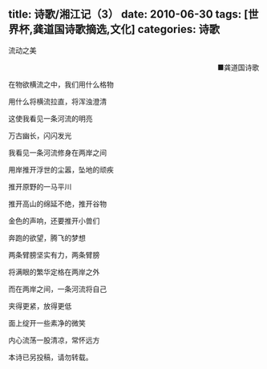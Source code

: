 title: 诗歌/湘江记（3）
date: 2010-06-30
tags: [世界杯,龚道国诗歌摘选,文化]
categories: 诗歌
---
 <p>流动之美</p> 
 <p align="right"> ■龚道国诗歌&nbsp;</p> 
 <p>在物欲横流之中，我们用什么格物</p> 
 <p>用什么将横流拉直，将浑浊澄清</p> 
 <p>这使我看见一条河流的明亮</p> 
 <p>万古幽长，闪闪发光</p> 
 <p>我看见一条河流修身在两岸之间</p> 
 <p>用岸推开浮世的尘嚣，坠地的顽疾</p> 
 <p>推开原野的一马平川</p> 
<!-- more --><p>推开高山的绵延不绝，推开谷物</p> 
 <p>金色的声响，还要推开小兽们</p> 
 <p>奔跑的欲望，腾飞的梦想</p> 
 <p>两条臂膀坚实有力，两条臂膀</p> 
 <p>将满眼的繁华定格在两岸之外</p> 
 <p>而在两岸之间，一条河流将自己</p> 
 <p>夹得更紧，放得更低</p> 
 <p>面上绽开一些素净的微笑</p> 
 <p>内心流荡一股清凉，常怀远方</p> 
 <p> 本诗已另投稿，请勿转载。</p> 
